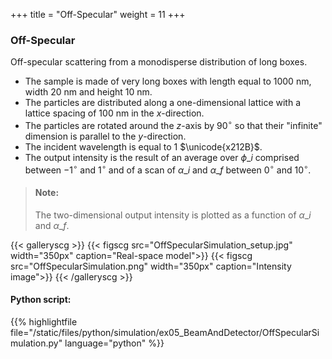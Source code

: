 +++
title = "Off-Specular"
weight = 11
+++

### Off-Specular

Off-specular scattering from a monodisperse distribution of long boxes.

* The sample is made of very long boxes with length equal to $1000$ nm, width $20$ nm and height $10$ nm.
* The particles are distributed along a one-dimensional lattice with a lattice spacing of $100$ nm in the $x$-direction.
* The particles are rotated around the $z$-axis by $90^{\circ}$ so that their "infinite" dimension is parallel to the $y$-direction.
* The incident wavelength is equal to $1$ $\unicode{x212B}$.
* The output intensity is the result of an average over $\phi\_i$ comprised between $-1^{\circ}$ and $1^{\circ}$ and of a scan of $\alpha\_i$ and $\alpha\_f$ between $0^{\circ}$ and $10^{\circ}$.

> #### Note:  
> The two-dimensional output intensity is plotted as a function of $\alpha\_i$ and $\alpha\_f$.

{{< galleryscg >}}
{{< figscg src="OffSpecularSimulation_setup.jpg" width="350px" caption="Real-space model">}}
{{< figscg src="OffSpecularSimulation.png" width="350px" caption="Intensity image">}}
{{< /galleryscg >}}

#### Python script:
{{% highlightfile file="/static/files/python/simulation/ex05_BeamAndDetector/OffSpecularSimulation.py" language="python" %}}


